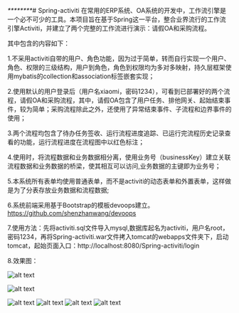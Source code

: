 _********_# Spring-activiti
  在常用的ERP系统、OA系统的开发中，工作流引擎是一个必不可少的工具。本项目旨在基于Spring这一平台，整合业界流行的工作流引擎Activiti，并建立了两个完整的工作流进行演示：请假OA和采购流程。

其中包含的内容如下：

1.不采用activiti自带的用户、角色功能，因为过于简单，转而自行实现一个用户、角色、权限的三级结构，用户到角色，角色到权限均为多对多映射，持久层框架使用mybatis的collection和association标签嵌套实现；

2.使用默认的用户登录后（用户名xiaomi，密码1234），可看到已部署好的两个流程，请假OA和采购流程，其中，请假OA包含了用户任务、排他网关、起始结束事件，较为简单；采购流程除此之外，还使用了异常结束事件、子流程和边界事件的使用；

3.两个流程均包含了待办任务签收、运行流程进度追踪、已运行完流程历史记录查看的功能，运行流程进度在流程图中以红色标注；

4.使用时，将流程数据和业务数据相分离，使用业务号（businessKey）建立关联流程数据和业务数据的桥梁，使其相互可以访问,业务数据的主键即为业务号；

5.本系统所有表单均使用普通表单，而不是activiti的动态表单和外置表单，这样做是为了分表存放业务数据和流程数据;

6.系统前端采用基于Bootstrap的模板devoops建立。https://github.com/shenzhanwang/devoops

7.使用方法：先将activiti.sql文件导入mysql,数据库起名为activiti，用户名root，密码1234，再将Spring-activiti.war文件拷入tomcat的webapps文件夹下，启动tomcat，起始页面入口：http://localhost:8080/Spring-activiti/login

8.效果图：

 ![alt text](https://github.com/shenzhanwang/Spring-activiti/blob/master/%E6%88%AA%E5%9B%BE/2.jpg)
 
 ![alt text](https://github.com/shenzhanwang/Spring-activiti/blob/master/%E6%88%AA%E5%9B%BE/3.jpg)
 
  ![alt text](https://github.com/shenzhanwang/Spring-activiti/blob/master/%E6%88%AA%E5%9B%BE/4.jpg)
 ![alt text](https://github.com/shenzhanwang/Spring-activiti/blob/master/%E6%88%AA%E5%9B%BE/5.jpg)
  ![alt text](https://github.com/shenzhanwang/Spring-activiti/blob/master/%E6%88%AA%E5%9B%BE/6.jpg)
   ![alt text](https://github.com/shenzhanwang/Spring-activiti/blob/master/%E6%88%AA%E5%9B%BE/7.jpg)
